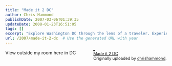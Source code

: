 ```yaml
---
title: "Made it 2 DC"
author: Chris Hammond
publishDate: 2007-03-06T01:39:35
updateDate: 2008-01-23T16:51:05
tags: []
excerpt: "Explore Washington DC through the lens of a traveler. Experience the picturesque views captured by chrishammond. #WashingtonDC #travelphotography"
url: /2007/made-it-2-dc  # Use the generated URL with year
---
```

<div style="float: right; margin-left: 10px; margin-bottom: 10px;">  <a href="https://www.flickr.com/photos/chammond/412311648/" title="photo sharing"><img src="https://farm1.static.flickr.com/156/412311648_60d9a58627.jpg" alt="" style="border: solid 2px #000000;" /></a>  <br />  <span style="font-size: 0.9em; margin-top: 0px;">   <a href="https://www.flickr.com/photos/chammond/412311648/">Made it 2 DC</a>   <br />   Originally uploaded by <a href="https://www.flickr.com/people/chammond/">chrishammond</a>.  </span> </div> View outside my room here in DC <br clear="all" />

